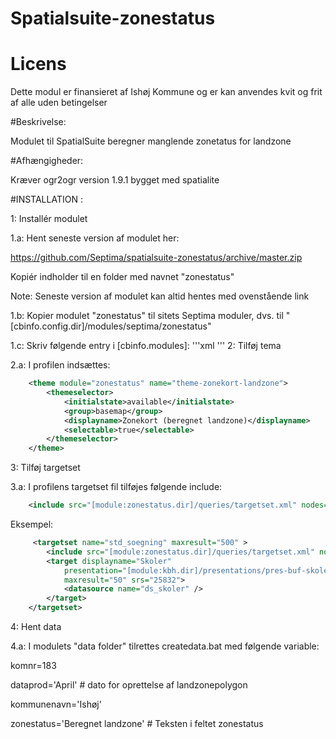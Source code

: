 Spatialsuite-zonestatus
=======================


# Licens

Dette modul er finansieret af Ishøj Kommune og er kan anvendes kvit og frit af alle uden betingelser


#Beskrivelse:

Modulet til SpatialSuite beregner manglende zonetatus for landzone


#Afhængigheder:

Kræver ogr2ogr version 1.9.1 bygget med spatialite

#INSTALLATION :

1:   Installér modulet

1.a: Hent seneste version af modulet her:


https://github.com/Septima/spatialsuite-zonestatus/archive/master.zip

Kopiér indholder til en folder med navnet "zonestatus"

Note: Seneste version af modulet kan altid hentes med ovenstående link


1.b: Kopier modulet "zonestatus" til sitets Septima moduler, dvs. til "[cbinfo.config.dir]/modules/septima/zonestatus"

1.c: Skriv følgende entry i [cbinfo.modules]:
'''xml
<module name="zonestatus" dir="septima/zonestatus"/>
'''
2: Tilføj tema

2.a: I profilen indsættes:
```xml
    <theme module="zonestatus" name="theme-zonekort-landzone">
        <themeselector>
            <initialstate>available</initialstate>
            <group>basemap</group>
            <displayname>Zonekort (beregnet landzone)</displayname>
            <selectable>true</selectable>
        </themeselector>
    </theme>
```

3: Tilføj targetset

3.a: I profilens targetset fil tilføjes følgende include:
```xml
    <include src="[module:zonestatus.dir]/queries/targetset.xml" nodes="/spatialqueries/targetset/*" mustexist="false"/>
```

Eksempel:

```xml
     <targetset name="std_soegning" maxresult="500" >
        <include src="[module:zonestatus.dir]/queries/targetset.xml" nodes="/spatialqueries/targetset/*" mustexist="false"/>
        <target displayname="Skoler"
            presentation="[module:kbh.dir]/presentations/pres-buf-skoler"
            maxresult="50" srs="25832">
            <datasource name="ds_skoler" />
        </target>
    </targetset>
```


4: Hent data

4.a: I modulets "data folder" tilrettes createdata.bat  med følgende variable:

komnr=183

dataprod='April' # dato for oprettelse af landzonepolygon

kommunenavn='Ishøj'

zonestatus='Beregnet landzone' # Teksten i feltet zonestatus
